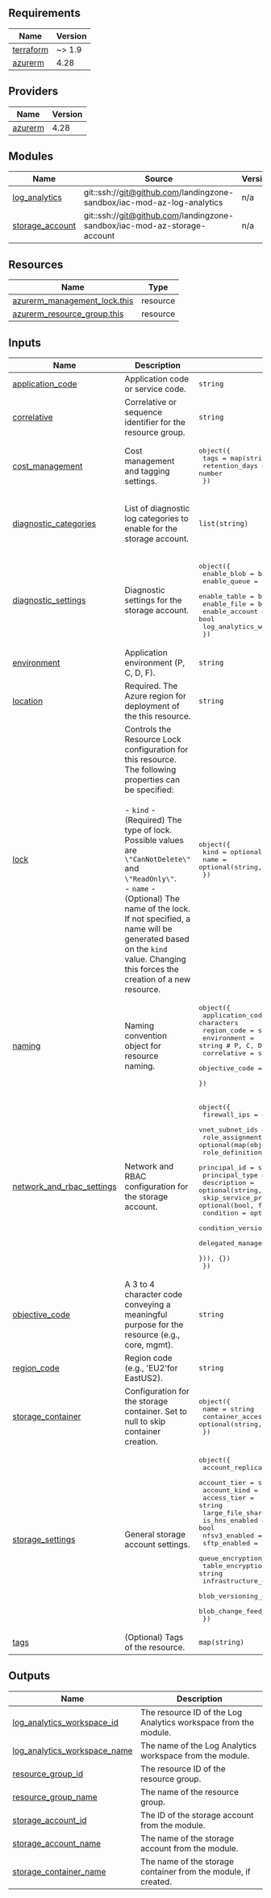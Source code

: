 <!-- BEGIN_TF_DOCS -->
## Requirements

| Name | Version |
|------|---------|
| <a name="requirement_terraform"></a> [terraform](#requirement\_terraform) | ~> 1.9 |
| <a name="requirement_azurerm"></a> [azurerm](#requirement\_azurerm) | 4.28 |

## Providers

| Name | Version |
|------|---------|
| <a name="provider_azurerm"></a> [azurerm](#provider\_azurerm) | 4.28 |

## Modules

| Name | Source | Version |
|------|--------|---------|
| <a name="module_log_analytics"></a> [log\_analytics](#module\_log\_analytics) | git::ssh://git@github.com/landingzone-sandbox/iac-mod-az-log-analytics | n/a |
| <a name="module_storage_account"></a> [storage\_account](#module\_storage\_account) | git::ssh://git@github.com/landingzone-sandbox/iac-mod-az-storage-account | n/a |

## Resources

| Name | Type |
|------|------|
| [azurerm_management_lock.this](https://registry.terraform.io/providers/hashicorp/azurerm/4.28/docs/resources/management_lock) | resource |
| [azurerm_resource_group.this](https://registry.terraform.io/providers/hashicorp/azurerm/4.28/docs/resources/resource_group) | resource |

## Inputs

| Name | Description | Type | Default | Required |
|------|-------------|------|---------|:--------:|
| <a name="input_application_code"></a> [application\_code](#input\_application\_code) | Application code or service code. | `string` | n/a | yes |
| <a name="input_correlative"></a> [correlative](#input\_correlative) | Correlative or sequence identifier for the resource group. | `string` | n/a | yes |
| <a name="input_cost_management"></a> [cost\_management](#input\_cost\_management) | Cost management and tagging settings. | <pre>object({<br/>    tags           = map(string)<br/>    retention_days = number<br/>  })</pre> | <pre>{<br/>  "retention_days": 14,<br/>  "tags": {}<br/>}</pre> | no |
| <a name="input_diagnostic_categories"></a> [diagnostic\_categories](#input\_diagnostic\_categories) | List of diagnostic log categories to enable for the storage account. | `list(string)` | <pre>[<br/>  "StorageRead",<br/>  "StorageWrite",<br/>  "StorageDelete"<br/>]</pre> | no |
| <a name="input_diagnostic_settings"></a> [diagnostic\_settings](#input\_diagnostic\_settings) | Diagnostic settings for the storage account. | <pre>object({<br/>    enable_blob                = bool<br/>    enable_queue               = bool<br/>    enable_table               = bool<br/>    enable_file                = bool<br/>    enable_account             = bool<br/>    log_analytics_workspace_id = string<br/>  })</pre> | <pre>{<br/>  "enable_account": true,<br/>  "enable_blob": true,<br/>  "enable_file": false,<br/>  "enable_queue": false,<br/>  "enable_table": false,<br/>  "log_analytics_workspace_id": ""<br/>}</pre> | no |
| <a name="input_environment"></a> [environment](#input\_environment) | Application environment (P, C, D, F). | `string` | n/a | yes |
| <a name="input_location"></a> [location](#input\_location) | Required. The Azure region for deployment of the this resource. | `string` | n/a | yes |
| <a name="input_lock"></a> [lock](#input\_lock) | Controls the Resource Lock configuration for this resource. The following properties can be specified:<br/><br/>  - `kind` - (Required) The type of lock. Possible values are `\"CanNotDelete\"` and `\"ReadOnly\"`.<br/>  - `name` - (Optional) The name of the lock. If not specified, a name will be generated based on the `kind` value. Changing this forces the creation of a new resource. | <pre>object({<br/>    kind = optional(string, "ReadOnly")<br/>    name = optional(string, null)<br/>  })</pre> | `null` | no |
| <a name="input_naming"></a> [naming](#input\_naming) | Naming convention object for resource naming. | <pre>object({<br/>    application_code = string # 4 alphanumeric characters<br/>    region_code      = string # e.g., 'EU2'<br/>    environment      = string # P, C, D, F<br/>    correlative      = string # sequence identifier<br/>    objective_code   = string # 3-4 uppercase alphanumeric characters<br/>  })</pre> | n/a | yes |
| <a name="input_network_and_rbac_settings"></a> [network\_and\_rbac\_settings](#input\_network\_and\_rbac\_settings) | Network and RBAC configuration for the storage account. | <pre>object({<br/>    firewall_ips    = optional(list(string), [])<br/>    vnet_subnet_ids = optional(list(string), [])<br/>    role_assignments = optional(map(object({<br/>      role_definition_id_or_name             = string<br/>      principal_id                           = string<br/>      principal_type                         = string<br/>      description                            = optional(string, null)<br/>      skip_service_principal_aad_check       = optional(bool, false)<br/>      condition                              = optional(string, null)<br/>      condition_version                      = optional(string, null)<br/>      delegated_managed_identity_resource_id = optional(string, null)<br/>    })), {})<br/>  })</pre> | `{}` | no |
| <a name="input_objective_code"></a> [objective\_code](#input\_objective\_code) | A 3 to 4 character code conveying a meaningful purpose for the resource (e.g., core, mgmt). | `string` | n/a | yes |
| <a name="input_region_code"></a> [region\_code](#input\_region\_code) | Region code (e.g., 'EU2'for EastUS2). | `string` | n/a | yes |
| <a name="input_storage_container"></a> [storage\_container](#input\_storage\_container) | Configuration for the storage container. Set to null to skip container creation. | <pre>object({<br/>    name                  = string<br/>    container_access_type = optional(string, "private")<br/>  })</pre> | `null` | no |
| <a name="input_storage_settings"></a> [storage\_settings](#input\_storage\_settings) | General storage account settings. | <pre>object({<br/>    account_replication_type          = string<br/>    account_tier                      = string<br/>    account_kind                      = string<br/>    access_tier                       = string<br/>    large_file_share_enabled          = bool<br/>    is_hns_enabled                    = bool<br/>    nfsv3_enabled                     = bool<br/>    sftp_enabled                      = bool<br/>    queue_encryption_key_type         = string<br/>    table_encryption_key_type         = string<br/>    infrastructure_encryption_enabled = bool<br/>    blob_versioning_enabled           = optional(bool, false)<br/>    blob_change_feed_enabled          = optional(bool, false)<br/>  })</pre> | <pre>{<br/>  "access_tier": "Hot",<br/>  "account_kind": "StorageV2",<br/>  "account_replication_type": "LRS",<br/>  "account_tier": "Standard",<br/>  "blob_change_feed_enabled": false,<br/>  "blob_versioning_enabled": false,<br/>  "infrastructure_encryption_enabled": false,<br/>  "is_hns_enabled": false,<br/>  "large_file_share_enabled": false,<br/>  "nfsv3_enabled": false,<br/>  "queue_encryption_key_type": "Service",<br/>  "sftp_enabled": false,<br/>  "table_encryption_key_type": "Service"<br/>}</pre> | no |
| <a name="input_tags"></a> [tags](#input\_tags) | (Optional) Tags of the resource. | `map(string)` | `null` | no |

## Outputs

| Name | Description |
|------|-------------|
| <a name="output_log_analytics_workspace_id"></a> [log\_analytics\_workspace\_id](#output\_log\_analytics\_workspace\_id) | The resource ID of the Log Analytics workspace from the module. |
| <a name="output_log_analytics_workspace_name"></a> [log\_analytics\_workspace\_name](#output\_log\_analytics\_workspace\_name) | The name of the Log Analytics workspace from the module. |
| <a name="output_resource_group_id"></a> [resource\_group\_id](#output\_resource\_group\_id) | The resource ID of the resource group. |
| <a name="output_resource_group_name"></a> [resource\_group\_name](#output\_resource\_group\_name) | The name of the resource group. |
| <a name="output_storage_account_id"></a> [storage\_account\_id](#output\_storage\_account\_id) | The ID of the storage account from the module. |
| <a name="output_storage_account_name"></a> [storage\_account\_name](#output\_storage\_account\_name) | The name of the storage account from the module. |
| <a name="output_storage_container_name"></a> [storage\_container\_name](#output\_storage\_container\_name) | The name of the storage container from the module, if created. |
<!-- END_TF_DOCS -->